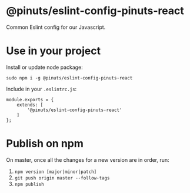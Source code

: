 # @pinuts/eslint-config-pinuts-react
Common Eslint config for our Javascript.

# Use in your project

Install or update node package:
```
sudo npm i -g @pinuts/eslint-config-pinuts-react
```

Include in your `.eslintrc.js`:

```
module.exports = {
    extends: [
        '@pinuts/eslint-config-pinuts-react'
    ]
};
```

# Publish on npm

On master, once all the changes for a new version are in order, run:

1. `npm version [major|minor|patch]`
2. `git push origin master --follow-tags`
3. `npm publish`
